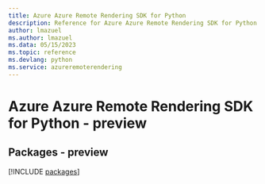 ```yaml
---
title: Azure Azure Remote Rendering SDK for Python
description: Reference for Azure Azure Remote Rendering SDK for Python
author: lmazuel
ms.author: lmazuel
ms.data: 05/15/2023
ms.topic: reference
ms.devlang: python
ms.service: azureremoterendering
---
```

# Azure Azure Remote Rendering SDK for Python - preview
## Packages - preview
[!INCLUDE [packages](azure-remote-rendering-index.md)]